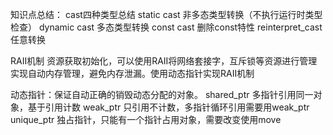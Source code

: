 知识点总结：
cast四种类型总结
static cast 非多态类型转换（不执行运行时类型检查）
dynamic cast 多态类型转换
const cast 删除const特性
reinterpret_cast 任意转换

RAII机制 资源获取初始化，可以使用RAII将网络套接字，互斥锁等资源进行管理实现自动内存管理，避免内存泄漏。使用动态指针实现RAII机制

动态指针：保证自动正确的销毁动态分配的对象。
shared_ptr 多指针引用同一对象，基于引用计数
weak_ptr 只引用不计数，多指针循环引用需要用weak_ptr
unique_ptr 独占指针，只能有一个指针占用对象，需要改变使用move

